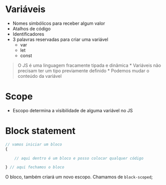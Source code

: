 # Variáveis

* Nomes simbólicos para receber algum valor
* Atalhos de código 
* Identificadores
* 3 palavras reservadas para criar uma variável
    * var 
    * let
    * const


> O JS é  uma linguagem fracamente tipada e dinâmica
    * Variáveis não precisam ter um tipo previamente definido 
    * Podemos mudar o conteúdo da variável 

# Scope 

* Escopo determina a visibilidade de alguma variável no JS

# Block statement

```js
// vamos iniciar um bloco
{

    // aqui dentro é um bloco e posso colocar qualquer código

} // aqui fechamos o bloco

```

O bloco, também criará um novo escopo. Chamamos de `block-scoped`; 
